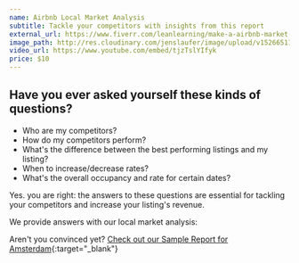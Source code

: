 ```yaml
---
name: Airbnb Local Market Analysis
subtitle: Tackle your competitors with insights from this report
external_url: https://www.fiverr.com/leanlearning/make-a-airbnb-market-analysis-for-you
image_path: http://res.cloudinary.com/jenslaufer/image/upload/v1526651162/report4.png
video_url: https://www.youtube.com/embed/tjzTslYIfyk
price: $10
---
```


<!--
   - Heading
   - Show the problem
   - Show the solution and place your product
   - Proof you can do/ (Demo, What users say, Free Trial)
   - Call to action


 Benefits over Features

-->



## Have you ever asked yourself these kinds of questions?

  - Who are my competitors?
  - How do my competitors perform?
  - What's the difference between the best performing listings and my listing?
  - When to increase/decrease rates?
  - What's the overall occupancy and rate for certain dates?


Yes. you are right: the answers to these questions are essential for tackling your competitors and increase your listing's revenue.


We provide answers with our local market analysis:






Aren't you convinced yet?
[Check out our Sample Report for Amsterdam](https://s3.eu-central-1.amazonaws.com/bnbreports-47783ggffhed/sample_airbnb_local_market_analysis_amsterdam.html){:target="_blank"}
